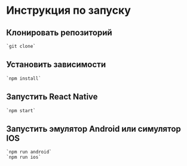# Инструкция по запуску

## Клонировать репозиторий 
    `git clone`

## Установить зависимости
    `npm install` 

## Запустить React Native
    `npm start`

## Запустить эмулятор Android или симулятор IOS
    `npm run android`
    `npm run ios`